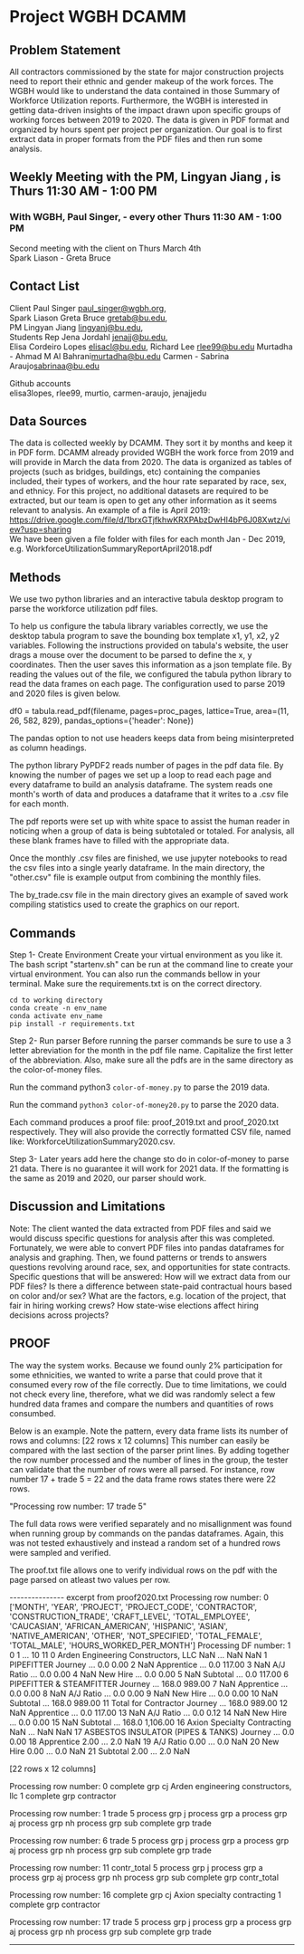 # Project WGBH DCAMM
## Problem Statement
All contractors commissioned by the state for major construction projects need to report their ethnic and gender makeup of the work forces. The WGBH would like to understand the data contained in those Summary of Workforce Utilization reports. Furthermore, the WGBH is interested in getting data-driven insights of the impact drawn upon specific groups of working forces between 2019 to 2020. The data is given in PDF format and organized by hours spent per project per organization.  Our goal is to first extract data in proper formats from the PDF files and then run some analysis.

## Weekly Meeting with the PM, Lingyan Jiang , is Thurs 11:30 AM - 1:00 PM
### With WGBH, Paul Singer, - every other Thurs 11:30 AM - 1:00 PM  
Second meeting with the client on Thurs March 4th  
Spark Liason - Greta Bruce

## Contact List

Client Paul Singer <paul_singer@wgbh.org>,  
Spark Liason Greta Bruce <gretab@bu.edu>,   
PM Lingyan Jiang <lingyanj@bu.edu>,  
Students Rep Jena Jordahl <jenajj@bu.edu>,  
Elisa Cordeiro Lopes <elisacl@bu.edu>, Richard Lee <rlee99@bu.edu>
Murtadha - Ahmad M Al Bahrani<murtadha@bu.edu>
Carmen - Sabrina Araujo<sabrinaa@bu.edu>

Github accounts  
elisa3lopes, rlee99, murtio, carmen-araujo, jenajjedu

## Data Sources
The data is collected weekly by DCAMM. They sort it by months and keep it in PDF form. DCAMM already provided WGBH the work force from 2019 and will provide in March the data from 2020. The data is organized as tables of projects (such as bridges, buildings, etc) containing the companies included, their types of workers, and the hour rate separated by race, sex, and ethnicy. For this project, no additional datasets are required to be extracted, but our team is open to get any other information as it seems relevant to analysis. 
An example of a file is April 2019: https://drive.google.com/file/d/1brxGTjfkhwKRXPAbzDwHl4bP6J08Xwtz/view?usp=sharing  
We have been given a file folder with files for each month Jan - Dec 2019, e.g. WorkforceUtilizationSummaryReportApril2018.pdf



## Methods
We use two python libraries and an interactive tabula desktop program to parse the workforce utilization pdf files.

To help us configure the tabula library variables correctly, 
 we use the desktop tabula program to save the bounding box template x1, y1, x2, y2 variables. Following the instructions provided on 
tabula's website, the user drags a mouse over the document to be parsed to define the x, y coordinates.
Then the user saves this information as a json template file.  By reading the values out of the file, we configured 
the tabula python library to read the data frames on each page. The configuration used to parse 2019 and 2020 files is given below.  

df0 = tabula.read_pdf(filename, pages=proc_pages, lattice=True, area=(11, 26, 582, 829),
                              pandas_options={'header': None})

The pandas option to not use headers keeps data from being misinterpreted as column headings.                              
                              
The python library PyPDF2 reads number of pages in the pdf data file. By knowing the number of pages
 we set up a loop to read each page and every dataframe to build an analysis dataframe. The system reads 
 one month's worth of data and produces a dataframe that it writes to a .csv file  for each month.
 
 The pdf reports were set up with white space to assist the human reader in noticing when a group of data is being subtotaled or totaled. 
 For analysis, all these blank frames have to filled with the appropriate data.  
 
Once the monthly .csv files are finished, we use jupyter notebooks to read the csv files into a single yearly dataframe.  In the main directory, the "other.csv" file is example output from combining the monthly files.

The by_trade.csv file in the main directory gives an example of saved work compiling statistics used to create the graphics on our report.


## Commands 
Step 1- Create Environment
Create your virtual environment as you like it. 
The bash script "startenv.sh" can be run at the command line to create your virtual environment. You can also run the commands bellow in your terminal. Make sure the requirements.txt is on the correct directory.
```
cd to working directory
conda create -n env_name
conda activate env_name
pip install -r requirements.txt
```

Step 2- Run parser
Before running the parser commands be sure to use a 3 letter abreviation for the month in the pdf file name. Capitalize the first letter of the abbreviation. Also, make sure all the pdfs are in the same directory as the color-of-money files.

Run the command python3 ```color-of-money.py``` to parse the 2019 data.

Run the command ```python3 color-of-money20.py``` to parse the 2020 data. 

Each command produces a proof file: proof_2019.txt and proof_2020.txt respectively. They will also provide the correctly formatted CSV file, named like:  WorkforceUtilizationSummary2020.csv.

Step 3- Later years
add here the change sto do in color-of-money to parse 21 data.
There is no guarantee it will work for 2021 data. If the formatting is the same as 2019 and 2020, our parser should work.
 

## Discussion and Limitations
Note: The client wanted the data extracted from PDF files and said we would discuss specific questions for analysis after this was completed. Fortunately, we were able to convert PDF files into pandas dataframes for analysis and graphing. Then, we found patterns or trends to answers questions revolving around race, sex, and opportunities for state contracts. Specific questions that will be answered: 
How will we extract data from our PDF files?
Is there a difference between state-paid contractual hours based on color and/or sex?
What are the factors, e.g. location of the project, that fair in hiring working crews?
How state-wise elections affect hiring decisions across projects?

## PROOF
The way the system works. Because we found ounly 2% participation for some ethnicities, we wanted to write a parse that could prove that it consumed every row of the file correctly. Due to time limitations, we could not check every line,
therefore, what we did was randomly select a few hundred data frames and compare the numbers and quantities of rows consumbed. 

Below is an example.  Note the pattern, every data frame lists its number of rows and columns: [22 rows x 12 columns]
This number can easily be compared with the last section of the parser print lines.  By adding together the row number processed and the number of lines in the group, the tester can validate that the number of rows were all parsed. 
For instance, row number 17 + trade 5 = 22 and the data frame rows states there were 22 rows.

"Processing row number: 17
 trade 5"

The full data rows were verified separately and no misallignment was found when running group by commands on the pandas dataframes. Again, this was not tested exhaustively and instead a random set of a hundred rows were sampled and verified.


The proof.txt file allows one to verify individual rows on the pdf with the page parsed on atleast two values per row.

--------------- excerpt from proof2020.txt
 Processing row number: 0
['MONTH', 'YEAR', 'PROJECT', 'PROJECT_CODE', 'CONTRACTOR', 'CONSTRUCTION_TRADE', 'CRAFT_LEVEL', 'TOTAL_EMPLOYEE', 'CAUCASIAN', 'AFRICAN_AMERICAN', 'HISPANIC', 'ASIAN', 'NATIVE_AMERICAN', 'OTHER', 'NOT_SPECIFIED', 'TOTAL_FEMALE', 'TOTAL_MALE', 'HOURS_WORKED_PER_MONTH']
 Processing DF number: 1
                                     0           1   ...     10        11
0   Arden Engineering Constructors, LLC         NaN  ...    NaN       NaN
1                            PIPEFITTER     Journey  ...    0.0      0.00
2                                   NaN  Apprentice  ...    0.0    117.00
3                                   NaN   A/J Ratio  ...    0.0      0.00
4                                   NaN    New Hire  ...    0.0      0.00
5                                   NaN    Subtotal  ...    0.0    117.00
6              PIPEFITTER & STEAMFITTER     Journey  ...  168.0    989.00
7                                   NaN  Apprentice  ...    0.0      0.00
8                                   NaN   A/J Ratio  ...    0.0      0.00
9                                   NaN    New Hire  ...    0.0      0.00
10                                  NaN    Subtotal  ...  168.0    989.00
11                 Total for Contractor     Journey  ...  168.0    989.00
12                                  NaN  Apprentice  ...    0.0    117.00
13                                  NaN   A/J Ratio  ...    0.0      0.12
14                                  NaN    New Hire  ...    0.0      0.00
15                                  NaN    Subtotal  ...  168.0  1,106.00
16          Axion Specialty Contracting         NaN  ...    NaN       NaN
17   ASBESTOS INSULATOR (PIPES & TANKS)     Journey  ...    0.0      0.00
18                           Apprentice        2.00  ...    2.0       NaN
19                            A/J Ratio        0.00  ...    0.0       NaN
20                             New Hire        0.00  ...    0.0       NaN
21                             Subtotal        2.00  ...    2.0       NaN

[22 rows x 12 columns]

 Processing row number: 0
 complete grp cj  Arden engineering constructors, llc  1 
 complete grp contractor

 Processing row number: 1
 trade 5
 process grp j
 process grp a
 process grp aj
 process grp nh
 process grp sub
 complete grp trade

 Processing row number: 6
 trade 5
 process grp j
 process grp a
 process grp aj
 process grp nh
 process grp sub
 complete grp trade

 Processing row number: 11
 contr_total 5
 process grp j
 process grp a
 process grp aj
 process grp nh
 process grp sub
 complete grp contr_total

 Processing row number: 16
 complete grp cj  Axion specialty contracting  1 
 complete grp contractor

 Processing row number: 17
 trade 5
 process grp j
 process grp a
 process grp aj
 process grp nh
 process grp sub
 complete grp trade
 
 --------------------
